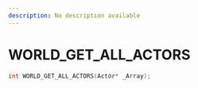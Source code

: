 ```yaml
---
description: No description available 
---
```


# WORLD_GET_ALL_ACTORS

```cpp
int WORLD_GET_ALL_ACTORS(Actor* _Array);
```